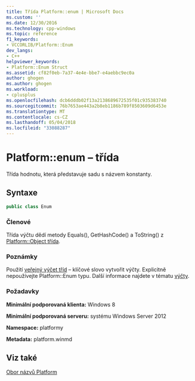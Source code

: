 ```yaml
---
title: Třída Platform::enum | Microsoft Docs
ms.custom: ''
ms.date: 12/30/2016
ms.technology: cpp-windows
ms.topic: reference
f1_keywords:
- VCCORLIB/Platform::Enum
dev_langs:
- C++
helpviewer_keywords:
- Platform::Enum Struct
ms.assetid: cf82f0eb-7a37-4e4e-bbe7-e4aebbc9ec0a
author: ghogen
ms.author: ghogen
ms.workload:
- cplusplus
ms.openlocfilehash: dcb6dddb02f13a2138689672535f01c935383740
ms.sourcegitcommit: 76b7653ae443a2b8eb1186b789f8503609d6453e
ms.translationtype: MT
ms.contentlocale: cs-CZ
ms.lasthandoff: 05/04/2018
ms.locfileid: "33088287"
---
```

# <a name="platformenum-class"></a>Platform::enum – třída
Třída hodnotu, která představuje sadu s názvem konstanty.  
  
## <a name="syntax"></a>Syntaxe  
  
```cpp  
public class Enum  
```  
  
### <a name="members"></a>Členové  
 Třída výčtu dědí metody Equals(), GetHashCode() a ToString() z [Platform::Object třída](../cppcx/platform-object-class.md).  
  
### <a name="remarks"></a>Poznámky  
 Použití [veřejný výčet tříd](../windows/enum-class-cpp-component-extensions.md) – klíčové slovo vytvořit výčty. Explicitně nepoužívejte Platform::Enum typu. Další informace najdete v tématu [výčty](../cppcx/enums-c-cx.md).  
  
### <a name="requirements"></a>Požadavky  
 **Minimální podporovaná klienta:** Windows 8  
  
 **Minimální podporovaná serveru:** systému Windows Server 2012  
  
 **Namespace:** platformy  
  
 **Metadata:** platform.winmd  
  
## <a name="see-also"></a>Viz také  
 [Obor názvů Platform](../cppcx/platform-namespace-c-cx.md)